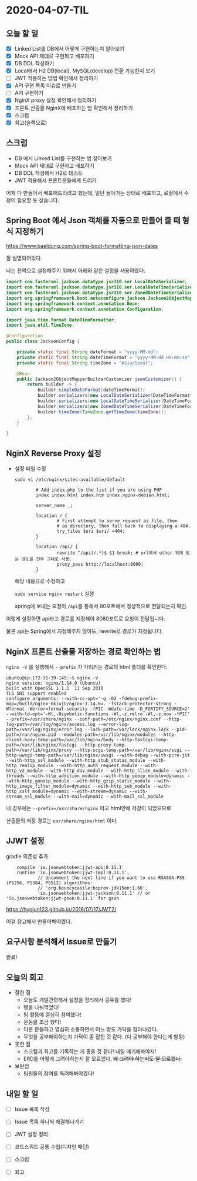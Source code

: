 # 2020-04-07-TIL

## 오늘 할 일

- [x] Linked List를 DB에서 어떻게 구현하는지 알아보기
- [x] Mock API 제대로 구현하고 배포하기
- [x] DB DDL 작성하기
- [x] Local에서 H2 DB(local), MySQL(develop) 전환 가능한지 보기
- [ ] JWT 적용하는 방법 확인해서 정리하기
- [x] API 구현 목록 이슈로 만들기
- [ ] API 구현하기
- [x] NginX proxy 설정 확인해서 정리하기
- [x] 프론트 산출물 NginX에 배포하는 법 확인해서 정리하기
- [x] 스크럼
- [x] 회고(슬랙으로)

## 스크럼

- DB 에서 Linked List를 구현하는 법 찾아보기
- Mock API 제대로 구현하고 배포하기
- DB DDL 작성해서 H2로 테스트
- JWT 적용해서 프론트분들에게 드리기

어제 다 만들어서 배포해드리려고 했는데, 일단 돌아가는 상태로 배포하고, 로컬에서 수정이 필요할 듯 싶습니다.

## Spring Boot 에서 Json 객체를 자동으로 만들어 줄 때 형식 지정하기

https://www.baeldung.com/spring-boot-formatting-json-dates

잘 설명되어있다.

나는 전역으로 설정해주기 위해서 아래와 같은 설정을 사용하였다.

```java
import com.fasterxml.jackson.datatype.jsr310.ser.LocalDateSerializer;
import com.fasterxml.jackson.datatype.jsr310.ser.LocalDateTimeSerializer;
import com.fasterxml.jackson.datatype.jsr310.ser.ZonedDateTimeSerializer;
import org.springframework.boot.autoconfigure.jackson.Jackson2ObjectMapperBuilderCustomizer;
import org.springframework.context.annotation.Bean;
import org.springframework.context.annotation.Configuration;

import java.time.format.DateTimeFormatter;
import java.util.TimeZone;

@Configuration
public class JacksonConfig {

    private static final String dateFormat = "yyyy-MM-dd";
    private static final String dateTimeFormat = "yyyy-MM-dd HH:mm:ss";
    private static final String timeZone = "Asia/Seoul";

    @Bean
    public Jackson2ObjectMapperBuilderCustomizer jsonCustomizer() {
        return builder -> {
            builder.simpleDateFormat(dateTimeFormat);
            builder.serializers(new LocalDateSerializer(DateTimeFormatter.ofPattern(dateFormat)));
            builder.serializers(new LocalDateTimeSerializer(DateTimeFormatter.ofPattern(dateTimeFormat)));
            builder.serializers(new ZonedDateTimeSerializer(DateTimeFormatter.ofPattern(dateTimeFormat)));
            builder.timeZone(TimeZone.getTimeZone(timeZone));
        };
    }

}

```

## NginX Reverse Proxy 설정

- 설정 파일 수정

  `sudo vi /etc/nginx/sites-available/default`

  ```
          # Add index.php to the list if you are using PHP
          index index.html index.htm index.nginx-debian.html;
  
          server_name _;
  
          location / {
                  # First attempt to serve request as file, then
                  # as directory, then fall back to displaying a 404.
                  try_files $uri $uri/ =404;
          }
  
          location /api/ {
                  rewrite ^/api(/.*)$ $1 break; # url에서 other 뒤에 있는 URL을 전부 그대로 사용.
                  proxy_pass http://localhost:8080;
          }
  ```

  해당 내용으로 수정하고

  `sudo service nginx restart` 실행

  spring에 보내는 요청이 `/api`를 통해서 80포트에서 정상적으로 전달되는지 확인.

이렇게 설정하면 api라고 경로를 지정해야 8080포트로 요청이 전달됩니다.

물론 api는 Spring에서 지정해주지 않아도, rewrite로 경로가 지정됩니다.

## NginX 프론트 산출물 저장하는 경로 확인하는 법

`nginx -V` 를 실행해서 `--prefix` 가 가리키는 경로의 html 폴더를 확인한다.

```
ubuntu@ip-172-31-39-145:~$ nginx -V
nginx version: nginx/1.14.0 (Ubuntu)
built with OpenSSL 1.1.1  11 Sep 2018
TLS SNI support enabled
configure arguments: --with-cc-opt='-g -O2 -fdebug-prefix-map=/build/nginx-GkiujU/nginx-1.14.0=. -fstack-protector-strong -Wformat -Werror=format-security -fPIC -Wdate-time -D_FORTIFY_SOURCE=2' --with-ld-opt='-Wl,-Bsymbolic-functions -Wl,-z,relro -Wl,-z,now -fPIC' --prefix=/usr/share/nginx --conf-path=/etc/nginx/nginx.conf --http-log-path=/var/log/nginx/access.log --error-log-path=/var/log/nginx/error.log --lock-path=/var/lock/nginx.lock --pid-path=/run/nginx.pid --modules-path=/usr/lib/nginx/modules --http-client-body-temp-path=/var/lib/nginx/body --http-fastcgi-temp-path=/var/lib/nginx/fastcgi --http-proxy-temp-path=/var/lib/nginx/proxy --http-scgi-temp-path=/var/lib/nginx/scgi --http-uwsgi-temp-path=/var/lib/nginx/uwsgi --with-debug --with-pcre-jit --with-http_ssl_module --with-http_stub_status_module --with-http_realip_module --with-http_auth_request_module --with-http_v2_module --with-http_dav_module --with-http_slice_module --with-threads --with-http_addition_module --with-http_geoip_module=dynamic --with-http_gunzip_module --with-http_gzip_static_module --with-http_image_filter_module=dynamic --with-http_sub_module --with-http_xslt_module=dynamic --with-stream=dynamic --with-stream_ssl_module --with-mail=dynamic --with-mail_ssl_module
```

내 경우에는 `--prefix=/usr/share/nginx` 이고 html안에 저장이 되었으므로

산출물의 저장 경로는 `usr/share/nginx/html` 이다.

## JJWT 설정

gradle 의존성 추가

```
    compile 'io.jsonwebtoken:jjwt-api:0.11.1'
    runtime 'io.jsonwebtoken:jjwt-impl:0.11.1',
            // Uncomment the next line if you want to use RSASSA-PSS (PS256, PS384, PS512) algorithms:
            // 'org.bouncycastle:bcprov-jdk15on:1.60',
            'io.jsonwebtoken:jjwt-jackson:0.11.1' // or 'io.jsonwebtoken:jjwt-gson:0.11.1' for gson
```

https://hyojun123.github.io/2018/07/17/JWT2/

이걸 참고해서 만들어봐야겠다.

## 요구사항 분석해서 Issue로 만들기

완료!

## 오늘의 회고

- 잘한 점
  - 오늘도 개발관련해서 설정을 정리해서 공유를 했다!
  - 빵을 나눠먹었다!
  - 팀 활동에 열심히 참여했다!
  - 운동을 조금 했다!
  - 다른 분들하고 열심히 소통하면서 어느 정도 가닥을 잡아나갔다.
  - 무엇을 공부해야하는지 가닥이 좀 잡힌 것 같다. (다 공부해야 한다는게 함정)
- 못한 점
  - 스크럼과 회고를 기록하는 게 좋을 것 같다! 내일 얘기해봐야지!
  - ERD를 어떻게 그려야하는지 잘 모르겠다. ~~왜 그려야 하는지도 잘 모르겠다.~~
- 보완점
  - 팀원들의 참여를 독려해봐야겠다!

## 내일 할 일

- [ ] Issue 목록 작성
- [ ] Issue 목록 하나씩 해결해나가기
- [ ] JWT 설정 정리
- [ ] 코드스쿼드 공통 수업(디자인 패턴)
- [ ] 스크럼
- [ ] 회고

